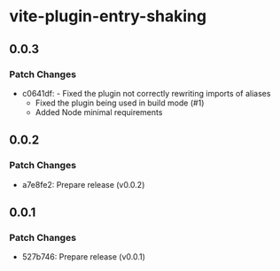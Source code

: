 # vite-plugin-entry-shaking

## 0.0.3

### Patch Changes

- c0641df: - Fixed the plugin not correctly rewriting imports of aliases
  - Fixed the plugin being used in build mode (#1)
  - Added Node minimal requirements

## 0.0.2

### Patch Changes

- a7e8fe2: Prepare release (v0.0.2)

## 0.0.1

### Patch Changes

- 527b746: Prepare release (v0.0.1)
